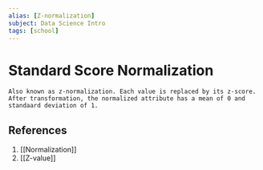 ```yaml
---
alias: [Z-normalization]
subject: Data Science Intro
tags: [school]
---
```

# Standard Score Normalization


```ad-note
Also known as z-normalization. Each value is replaced by its z-score. After transformation, the normalized attribute has a mean of 0 and standaard deviation of 1.
```

## References
1. [[Normalization]]
2. [[Z-value]]